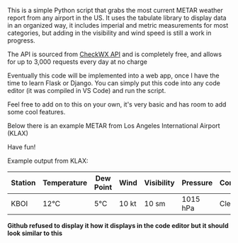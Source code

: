 This is a simple Python script that grabs the most current METAR weather report from any airport in the US. It uses the tabulate library to display data in an organized way, it includes imperial and metric measurements for most categories, but adding in the visibility and wind speed is still a work in progress.

The API is sourced from [CheckWX API](https://www.checkwxapi.com/) and is completely free, and allows for up to 3,000 requests every day at no charge

Eventually this code will be implemented into a web app, once I have the time to learn Flask or Django. You can simply put this code into any code editor (it was compiled in VS Code) and run the script.

Feel free to add on to this on your own, it's very basic and has room to add some cool features. 

Below there is an example METAR from Los Angeles International Airport (KLAX)

Have fun!


Example output from KLAX:

| Station | Temperature | Dew Point | Wind | Visibility | Pressure | Conditions |
|---------|------------|-----------|------|------------|----------|------------|
| KBOI    | 12°C       | 5°C       | 10 kt | 10 sm      | 1015 hPa | Clear      |


**Github refused to display it how it displays in the code editor but it should look similar to this**
